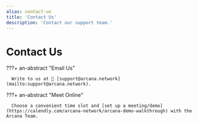 ```yaml
---
alias: contact-us
title: 'Contact Us'
description: 'Contact our support team.'
---
```


# Contact Us
      
???+ an-abstract "Email Us"

      Write to us at 📨 [support@arcana.network](mailto:support@arcana.network). 

???+ an-abstract "Meet Online"

      Choose a convenient time slot and [set up a meeting/demo](https://calendly.com/arcana-network/arcana-demo-walkthrough) with the Arcana Team.